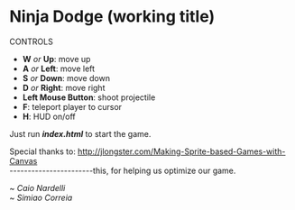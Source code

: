Ninja Dodge (working title)
===

CONTROLS

- **W** *or* **Up**: move up  
- **A** *or* **Left**: move left  
- **S** *or* **Down**: move down  
- **D** *or* **Right**: move right  
- **Left Mouse Button**: shoot projectile  
- **F**: teleport player to cursor  
- **H**: HUD on/off

Just run ***index.html*** to start the game.

Special thanks to: http://jlongster.com/Making-Sprite-based-Games-with-Canvas  
-----------------------this, for helping us optimize our game.
	
~ _Caio Nardelli_  
~ _Simiao Correia_  

